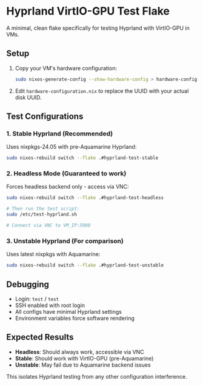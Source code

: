 # Hyprland VirtIO-GPU Test Flake

A minimal, clean flake specifically for testing Hyprland with VirtIO-GPU in VMs.

## Setup

1. Copy your VM's hardware configuration:
   ```bash
   sudo nixos-generate-config --show-hardware-config > hardware-configuration.nix
   ```

2. Edit `hardware-configuration.nix` to replace the UUID with your actual disk UUID.

## Test Configurations

### 1. Stable Hyprland (Recommended)
Uses nixpkgs-24.05 with pre-Aquamarine Hyprland:
```bash
sudo nixos-rebuild switch --flake .#hyprland-test-stable
```

### 2. Headless Mode (Guaranteed to work)
Forces headless backend only - access via VNC:
```bash
sudo nixos-rebuild switch --flake .#hyprland-test-headless

# Then run the test script:
sudo /etc/test-hyprland.sh

# Connect via VNC to VM_IP:5900
```

### 3. Unstable Hyprland (For comparison)
Uses latest nixpkgs with Aquamarine:
```bash
sudo nixos-rebuild switch --flake .#hyprland-test-unstable
```

## Debugging

- Login: `test` / `test`
- SSH enabled with root login
- All configs have minimal Hyprland settings
- Environment variables force software rendering

## Expected Results

- **Headless**: Should always work, accessible via VNC
- **Stable**: Should work with VirtIO-GPU (pre-Aquamarine)
- **Unstable**: May fail due to Aquamarine backend issues

This isolates Hyprland testing from any other configuration interference. 